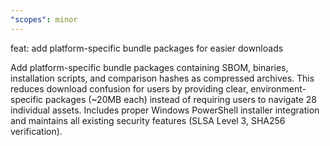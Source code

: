 ```yaml
---
"scopes": minor
---
```


feat: add platform-specific bundle packages for easier downloads

Add platform-specific bundle packages containing SBOM, binaries, installation scripts, and comparison hashes as compressed archives. This reduces download confusion for users by providing clear, environment-specific packages (~20MB each) instead of requiring users to navigate 28 individual assets. Includes proper Windows PowerShell installer integration and maintains all existing security features (SLSA Level 3, SHA256 verification).